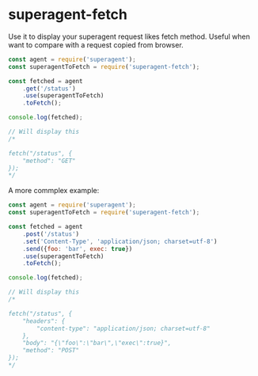 # superagent-fetch

Use it to display your superagent request likes fetch method. Useful when want to compare with a request copied from browser.

```javascript
const agent = require('superagent');
const superagentToFetch = require('superagent-fetch');

const fetched = agent
    .get('/status')
    .use(superagentToFetch)
    .toFetch();

console.log(fetched);

// Will display this
/*

fetch("/status", {
    "method": "GET"
});
*/
```
A more commplex example:

```javascript
const agent = require('superagent');
const superagentToFetch = require('superagent-fetch');

const fetched = agent
    .post('/status')
    .set('Content-Type', 'application/json; charset=utf-8')
    .send({foo: 'bar', exec: true})
    .use(superagentToFetch)
    .toFetch();

console.log(fetched);

// Will display this
/*

fetch("/status", {
    "headers": {
        "content-type": "application/json; charset=utf-8"
    },
    "body": "{\"foo\":\"bar\",\"exec\":true}",
    "method": "POST"
});
*/
```
